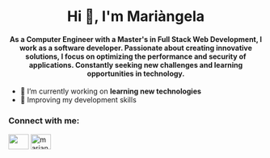 <h1 align="center">Hi 👋, I'm Mariàngela</h1>
<h4 align="center">As a Computer Engineer with a Master's in Full Stack Web Development, I work as a software developer. Passionate about creating innovative solutions, 
            I focus on optimizing the performance and security of applications. Constantly seeking new challenges and learning opportunities in technology.
</h4>

- 🔭 I’m currently working on **learning new technologies**
- 🌱 Improving my development skills


<h3 align="left">Connect with me:</h3>
<p align="left">
<a href="https://www.linkedin.com/in/mari%C3%A1ngela-navarro-90770221a" target="blank"><img align="center" src="https://raw.githubusercontent.com/rahuldkjain/github-profile-readme-generator/master/src/images/icons/Social/linked-in-alt.svg"  height="30" width="40" /></a>
<a href="https://x.com/mariangelan109" target="blank"><img align="center" src="https://raw.githubusercontent.com/rahuldkjain/github-profile-readme-generator/master/src/images/icons/Social/twitter.svg" alt="mariangelan109" height="30" width="40" /></a>        
</p>
